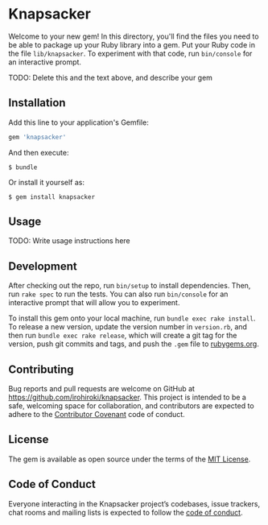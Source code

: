 # Knapsacker

Welcome to your new gem! In this directory, you'll find the files you need to be able to package up your Ruby library into a gem. Put your Ruby code in the file `lib/knapsacker`. To experiment with that code, run `bin/console` for an interactive prompt.

TODO: Delete this and the text above, and describe your gem

## Installation

Add this line to your application's Gemfile:

```ruby
gem 'knapsacker'
```

And then execute:

    $ bundle

Or install it yourself as:

    $ gem install knapsacker

## Usage

TODO: Write usage instructions here

## Development

After checking out the repo, run `bin/setup` to install dependencies. Then, run `rake spec` to run the tests. You can also run `bin/console` for an interactive prompt that will allow you to experiment.

To install this gem onto your local machine, run `bundle exec rake install`. To release a new version, update the version number in `version.rb`, and then run `bundle exec rake release`, which will create a git tag for the version, push git commits and tags, and push the `.gem` file to [rubygems.org](https://rubygems.org).

## Contributing

Bug reports and pull requests are welcome on GitHub at https://github.com/irohiroki/knapsacker. This project is intended to be a safe, welcoming space for collaboration, and contributors are expected to adhere to the [Contributor Covenant](http://contributor-covenant.org) code of conduct.

## License

The gem is available as open source under the terms of the [MIT License](https://opensource.org/licenses/MIT).

## Code of Conduct

Everyone interacting in the Knapsacker project’s codebases, issue trackers, chat rooms and mailing lists is expected to follow the [code of conduct](https://github.com/irohiroki/knapsacker/blob/master/CODE_OF_CONDUCT.md).
